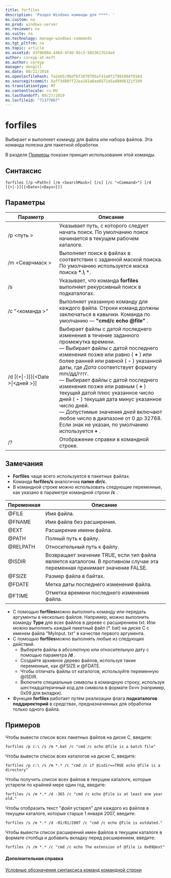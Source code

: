 ```yaml
---
title: forfiles
description: 'Раздел Windows команды для ****- '
ms.custom: na
ms.prod: windows-server
ms.reviewer: na
ms.suite: na
ms.technology: manage-windows-commands
ms.tgt_pltfrm: na
ms.topic: article
ms.assetid: 43f6b004-446d-4fdd-91c5-5653613524a4
author: coreyp-at-msft
ms.author: coreyp
manager: dongill
ms.date: 08/21/2018
ms.openlocfilehash: fa2eb5c96dfbf3870705af41a0f27991084f816d
ms.sourcegitcommit: 6aff3d88ff22ea141a6ea6572a5ad8dd6321f199
ms.translationtype: MT
ms.contentlocale: ru-RU
ms.lasthandoff: 09/27/2019
ms.locfileid: "71377067"
---
```

# <a name="forfiles"></a>forfiles



Выбирает и выполняет команду для файла или набора файлов. Эта команда полезна для пакетной обработки.

В разделе [Примеры](#BKMK_examples) показан принцип использования этой команды.

## <a name="syntax"></a>Синтаксис

```
forfiles [/p <Path>] [/m <SearchMask>] [/s] [/c "<Command>"] [/d [{+|-}][{<Date>|<Days>}]]
```


## <a name="parameters"></a>Параметры

|                     Параметр                      |                                                                                                                                                                                                                                                                                                    Описание                                                                                                                                                                                                                                                                                                     |
|----------------------------------------------------|--------------------------------------------------------------------------------------------------------------------------------------------------------------------------------------------------------------------------------------------------------------------------------------------------------------------------------------------------------------------------------------------------------------------------------------------------------------------------------------------------------------------------------------------------------------------------------------------------------------------|
|                     /p \<путь >                     |                                                                                                                                                                                                                                                 Указывает путь, с которого следует начать поиск. По умолчанию поиск начинается в текущем рабочем каталоге.                                                                                                                                                                                                                                                  |
|                  /m \<Сеарчмаск >                  |                                                                                                                                                                                                                                                           Выполняет поиск в файлах в соответствии с заданной маской поиска. По умолчанию используется маска поиска **\*.\\** \*.                                                                                                                                                                                                                                                           |
|                         /s                         |                                                                                                                                                                                                                                                                   Указывает, что команда **forfiles** выполняет рекурсивный поиск в подкаталогах.                                                                                                                                                                                                                                                                    |
|                  /c "\<команда >"                   |                                                                                                                                                                                                                                  Выполняет указанную команду для каждого файла. Строки команд должны заключаться в кавычки. Команда по умолчанию — **"cmd/c echo @file"** .                                                                                                                                                                                                                                   |
| /d&nbsp;[{+\|-}]&#8288;[{\<Date >\|&#8288;\<дней >}] | Выбирает файлы с датой последнего изменения в течение заданного промежутка времени.</br>— Выбирает файлы с датой последнего изменения позже или равно ( **+** ) или более ранней или равной ( **-** ) указанной даты, где *Дата* соответствует формату mm/дд/гггг.</br>— Выбирает файлы с датой последнего изменения позже или равным ( **+** ) текущей датой плюс указанное число дней ( **-** ) текущая дата минус указанное число дней.</br>— Допустимые значения *дней* включают любое число в диапазоне от 0 до 32768. Если знак не указан, по умолчанию используется **+** . |
|                         /?                         |                                                                                                                                                                                                                                                                                        Отображение справки в командной строке.                                                                                                                                                                                                                                                                                        |

## <a name="remarks"></a>Замечания

-   **Forfiles** чаще всего используется в пакетных файлах.
-   Команда **forfiles/s** аналогична **папке dir/с.**
-   В командной строке можно использовать следующие переменные, как указано в параметре командной строки **/c** .  

|Переменная|Описание|
|--------|-----------|
|@FILE|Имя файла.|
|@FNAME|Имя файла без расширения.|
|@EXT|Расширение имени файла.|
|@PATH|Полный путь к файлу.|
|@RELPATH|Относительный путь к файлу.|
|@ISDIR|Возвращает значение TRUE, если тип файла является каталогом. В противном случае эта переменная принимает значение FALSE.|
|@FSIZE|Размер файла в байтах.|
|@FDATE|Метка даты последнего изменения файла.|
|@FTIME|Отметка времени последнего изменения файла.|

-   С помощью **forfiles**можно выполнить команду или передать аргументы в несколько файлов. Например, можно выполнить команду **Type** для всех файлов в дереве с расширением txt. Или можно выполнить каждый пакетный файл (*. bat) на диске C с именем файла "MyInput. txt" в качестве первого аргумента.
-   С помощью **forfiles**можно выполнять любые из следующих действий.  
    -   Выберите файлы в абсолютную или относительную дату с помощью параметра **/d** .
    -   Создайте архивное дерево файлов, используя такие переменные, как @FSIZE и @FDATE.
    -   Чтобы отличать файлы от каталогов, используйте переменную @ISDIR.
    -   Включите специальные символы в командную строку, используя шестнадцатеричный код для символа в формате 0x*чч* (например, 0x09 для вкладки).
-   Функция **forfiles** работает путем реализации флага **подкаталогов поддиректорий** в средствах, предназначенных для обработки только одного файла.

## <a name="BKMK_examples"></a>Примеров

Чтобы вывести список всех пакетных файлов на диске C, введите:
```
forfiles /p c:\ /s /m *.bat /c "cmd /c echo @file is a batch file"
```
Чтобы вывести список всех каталогов на диске C, введите:
```
forfiles /p c:\ /s /m *.* /c "cmd /c if @isdir==TRUE echo @file is a directory"
```
Чтобы получить список всех файлов в текущем каталоге, которые устарели по крайней мере один год, введите:
```
forfiles /s /m *.* /d -365 /c "cmd /c echo @file is at least one year old."
```
Чтобы отобразить текст "*файл* устарел" для каждого из файлов в текущем каталоге, которые старше 1 января 2007, введите:
```
forfiles /s /m *.* /d -01/01/2007 /c "cmd /c echo @file is outdated." 
```
Чтобы вывести список расширений имен файлов в текущем каталоге в формате столбца и добавить вкладку перед расширением, введите:
```
forfiles /s /m *.* /c "cmd /c echo The extension of @file is 0x09@ext" 
```

#### <a name="additional-references"></a>Дополнительная справка

[Условные обозначения синтаксиса команд командной строки](command-line-syntax-key.md)

